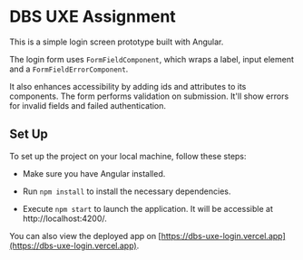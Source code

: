 # DBS UXE Assignment

This is a simple login screen prototype built with Angular.

The login form uses `FormFieldComponent`, which wraps a label, input element and a `FormFieldErrorComponent`. 

It also enhances accessibility by adding ids and attributes to its components. The form performs validation on submission. It'll show errors for invalid fields and failed authentication.

## Set Up

To set up the project on your local machine, follow these steps:

- Make sure you have Angular installed.

- Run `npm install` to install the necessary dependencies.

- Execute `npm start` to launch the application. It will be accessible at http://localhost:4200/.

You can also view the deployed app on [https://dbs-uxe-login.vercel.app](https://dbs-uxe-login.vercel.app).
